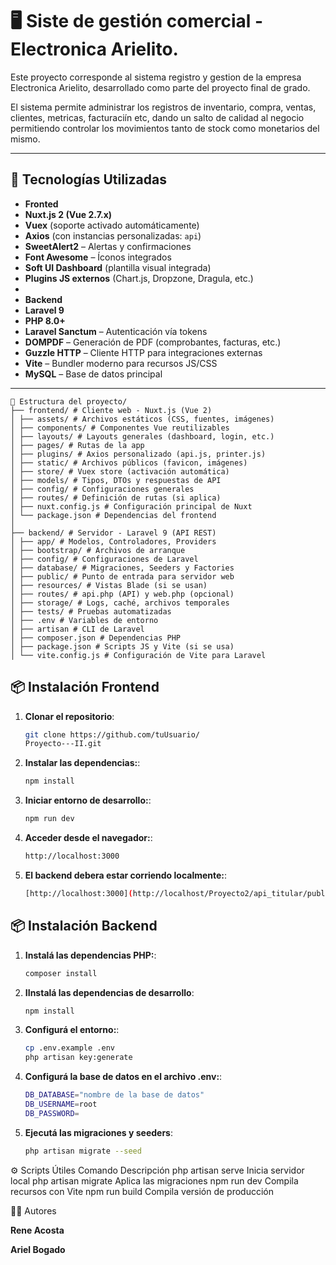 # 🖥️ Siste de gestión comercial - Electronica Arielito.

Este proyecto corresponde al sistema registro y gestion de la empresa Electronica Arielito, desarrollado como parte del proyecto final de grado.

El sistema permite administrar los registros de inventario, compra, ventas, clientes, metricas, facturaciín etc, dando un salto de calidad al negocio
permitiendo controlar los movimientos tanto de stock como monetarios del mismo.

---

## 🚀 Tecnologías Utilizadas
- **Fronted**
- **Nuxt.js 2 (Vue 2.7.x)**
- **Vuex** (soporte activado automáticamente)
- **Axios** (con instancias personalizadas: `api`)
- **SweetAlert2** – Alertas y confirmaciones
- **Font Awesome** – Íconos integrados
- **Soft UI Dashboard** (plantilla visual integrada)
- **Plugins JS externos** (Chart.js, Dropzone, Dragula, etc.)
- 
- **Backend**
- **Laravel 9**
- **PHP 8.0+**
- **Laravel Sanctum** – Autenticación vía tokens
- **DOMPDF** – Generación de PDF (comprobantes, facturas, etc.)
- **Guzzle HTTP** – Cliente HTTP para integraciones externas
- **Vite** – Bundler moderno para recursos JS/CSS
- **MySQL** – Base de datos principal
---

```plaintext
📁 Estructura del proyecto/
├── frontend/ # Cliente web - Nuxt.js (Vue 2)
│ ├── assets/ # Archivos estáticos (CSS, fuentes, imágenes)
│ ├── components/ # Componentes Vue reutilizables
│ ├── layouts/ # Layouts generales (dashboard, login, etc.)
│ ├── pages/ # Rutas de la app
│ ├── plugins/ # Axios personalizado (api.js, printer.js)
│ ├── static/ # Archivos públicos (favicon, imágenes)
│ ├── store/ # Vuex store (activación automática)
│ ├── models/ # Tipos, DTOs y respuestas de API
│ ├── config/ # Configuraciones generales
│ ├── routes/ # Definición de rutas (si aplica)
│ ├── nuxt.config.js # Configuración principal de Nuxt
│ └── package.json # Dependencias del frontend
│
├── backend/ # Servidor - Laravel 9 (API REST)
│ ├── app/ # Modelos, Controladores, Providers
│ ├── bootstrap/ # Archivos de arranque
│ ├── config/ # Configuraciones de Laravel
│ ├── database/ # Migraciones, Seeders y Factories
│ ├── public/ # Punto de entrada para servidor web
│ ├── resources/ # Vistas Blade (si se usan)
│ ├── routes/ # api.php (API) y web.php (opcional)
│ ├── storage/ # Logs, caché, archivos temporales
│ ├── tests/ # Pruebas automatizadas
│ ├── .env # Variables de entorno
│ ├── artisan # CLI de Laravel
│ ├── composer.json # Dependencias PHP
│ ├── package.json # Scripts JS y Vite (si se usa)
│ └── vite.config.js # Configuración de Vite para Laravel
```
## 📦 Instalación Frontend

1. **Clonar el repositorio**:
   ```bash
   git clone https://github.com/tuUsuario/
   Proyecto---II.git
2. **Instalar las dependencias:**:
   ```bash
   npm install
3. **Iniciar entorno de desarrollo:**:
   ```bash
   npm run dev
4. **Acceder desde el navegador:**:
   ```bash
   http://localhost:3000
5. **El backend debera estar corriendo localmente:**:
   ```bash
   [http://localhost:3000](http://localhost/Proyecto2/api_titular/public/api/ (ajustable en el plugin api.js))

## 📦 Instalación Backend
1. **Instalá las dependencias PHP:**:
   ```bash
   composer install
2. **IInstalá las dependencias de desarrollo**:
   ```bash
   npm install
3. **Configurá el entorno:**:
   ```bash
   cp .env.example .env
   php artisan key:generate

4. **Configurá la base de datos en el archivo .env:**:
   ```bash
   DB_DATABASE="nombre de la base de datos"
   DB_USERNAME=root
   DB_PASSWORD=

5. **Ejecutá las migraciones y seeders**:
   ```bash
   php artisan migrate --seed

⚙️ Scripts Útiles
Comando	Descripción
php artisan serve	Inicia servidor local
php artisan migrate	Aplica las migraciones
npm run dev	Compila recursos con Vite
npm run build	Compila versión de producción

👨‍💻 Autores

**Rene Acosta**

**Ariel Bogado**
